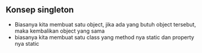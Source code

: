 ## Konsep singleton

- Biasanya kita membuat satu object, jika ada yang butuh object tersebut, maka kembalikan object yang sama
- biasanya kita membuat satu class yang method nya static dan property nya static
